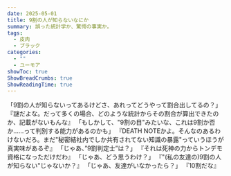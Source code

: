 ```yaml
---
date: 2025-05-01
title: 9割の人が知らないなにか
summary: 誤った統計学か、驚愕の事実か。
tags:
  - 皮肉
  - ブラック
categories:
  - ""
  - ユーモア
showToc: true
ShowBreadCrumbs: true
ShowReadingTime: true
---
```

「9割の人が知らないってあるけどさ、あれってどうやって割合出してるの？」
『謎だよな。だって多くの場合、どのような統計からその割合が算出できたのか、記載がないもんな』
「もしかして、"9割の目"みたいな、これは9割か否か……って判別する能力があるのかも」
『DEATH NOTEかよ。そんなのあるわけないだろ。まだ"秘密結社内でしか共有されてない知識の暴露"っていうほうが真実味があるぞ』
「じゃあ、”9割判定士”は？」
『それは死神の力からトンデモ資格になっただけだわ』
「じゃあ、どう思うわけ？」
『"(私の友達の)9割の人が知らない"じゃないか？』
「じゃあ、友達がいなかったら？」
『10割だな』